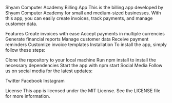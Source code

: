 Shyam Computer Academy Billing App
This is the billing app developed by Shyam Computer Academy for small and medium-sized businesses. With this app, you can easily create invoices, track payments, and manage customer data.

Features
Create invoices with ease
Accept payments in multiple currencies
Generate financial reports
Manage customer data
Receive payment reminders
Customize invoice templates
Installation
To install the app, simply follow these steps:

Clone the repository to your local machine
Run npm install to install the necessary dependencies
Start the app with npm start
Social Media
Follow us on social media for the latest updates:

Twitter
Facebook
Instagram

License
This app is licensed under the MIT License. See the LICENSE file for more information.
